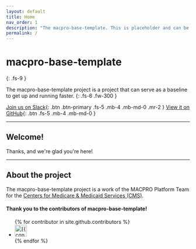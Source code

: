 ```yaml
---
layout: default
title: Home
nav_order: 1
description: "The macpro-base-template. This is placeholder and can be replaced with what makes sense for your project"
permalink: /
---
```


# macpro-base-template
{: .fs-9 }

The macpro-base-template project is a project that can serve as a baseline to get up and running faster.
{: .fs-6 .fw-300 }

[Join us on Slack](https://cmsgov.slack.com/archives/C0403M0D007){: .btn .btn-primary .fs-5 .mb-4 .mb-md-0 .mr-2 } [View it on GitHub](https://github.com/Enterprise-CMCS/macpro-base-template){: .btn .fs-5 .mb-4 .mb-md-0 }

---

## Welcome!

Thanks, and we're glad you're here!

---

## About the project

The macpro-base-template project is a work of the MACPRO Platform Team for the [Centers for Medicare & Medicaid Services (CMS)](https://www.cms.gov/).


#### Thank you to the contributors of macpro-base-template!

<ul class="list-style-none">
{% for contributor in site.github.contributors %}
  <li class="d-inline-block mr-1">
     <a href="{{ contributor.html_url }}"><img src="{{ contributor.avatar_url }}" width="32" height="32" alt="{{ contributor.login }}"/></a>
  </li>
{% endfor %}
</ul>
